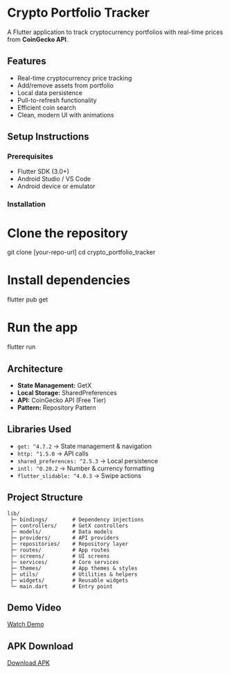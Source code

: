 # Crypto Portfolio Tracker

A Flutter application to track cryptocurrency portfolios with real-time prices from **CoinGecko API**.

## Features
* Real-time cryptocurrency price tracking
* Add/remove assets from portfolio
* Local data persistence
* Pull-to-refresh functionality
* Efficient coin search
* Clean, modern UI with animations

## Setup Instructions

### Prerequisites
* Flutter SDK (3.0+)
* Android Studio / VS Code
* Android device or emulator

### Installation

# Clone the repository
git clone [your-repo-url]
cd crypto_portfolio_tracker

# Install dependencies
flutter pub get

# Run the app
flutter run

## Architecture

* **State Management:** GetX
* **Local Storage:** SharedPreferences
* **API:** CoinGecko API (Free Tier)
* **Pattern:** Repository Pattern

## Libraries Used

* `get: ^4.7.2` → State management & navigation
* `http: ^1.5.0` → API calls
* `shared_preferences: ^2.5.3` → Local persistence
* `intl: ^0.20.2` → Number & currency formatting
* `flutter_slidable: ^4.0.3` → Swipe actions

## Project Structure
```
lib/
 ├─ bindings/        # Dependency injections
 ├─ controllers/     # GetX controllers
 ├─ models/          # Data models
 ├─ providers/       # API providers
 ├─ repositories/    # Repository layer
 ├─ routes/          # App routes
 ├─ screens/         # UI screens
 ├─ services/        # Core services
 ├─ themes/          # App themes & styles
 ├─ utils/           # Utilities & helpers
 ├─ widgets/         # Reusable widgets
 └─ main.dart        # Entry point
```

## Demo Video
[Watch Demo]([https://your-video-link.com](https://drive.google.com/file/d/1gIODdOR9dvRrPZzTRxYuxRnANMSrWzWy/view?usp=sharing))

## APK Download
[Download APK]([https://your-apk-link.com](https://drive.google.com/file/d/168LMBW6RrlfqXF9wOlRZUf4I-dFNZv0l/view?usp=sharing))

